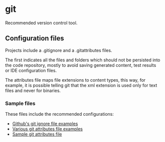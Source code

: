 # git

Recommended version control tool.

## Configuration files

Projects include a .gitignore and a .gitattributes files.

The first indicates all the files and folders which should not be persisted into the code repository, mostly to avoid saving generated content, test results or IDE configuration files.

The attributes file maps file extensions to content types, this way, for example, it is possible telling git that the xml extension is used only for text files and never for binaries.

### Sample files

These files include the recommended configurations:

* [Github's git ignore file examples][gitignore_github]
* [Various git attributes file examples][gitattributes_github]
* [Sample git attributes file][gitattributes]

[gitattributes]: ../download/git/.gitignore
[gitattributes_github]: https://github.com/alexkaratarakis/gitattributes
[gitignore_github]: https://github.com/github/gitignore
